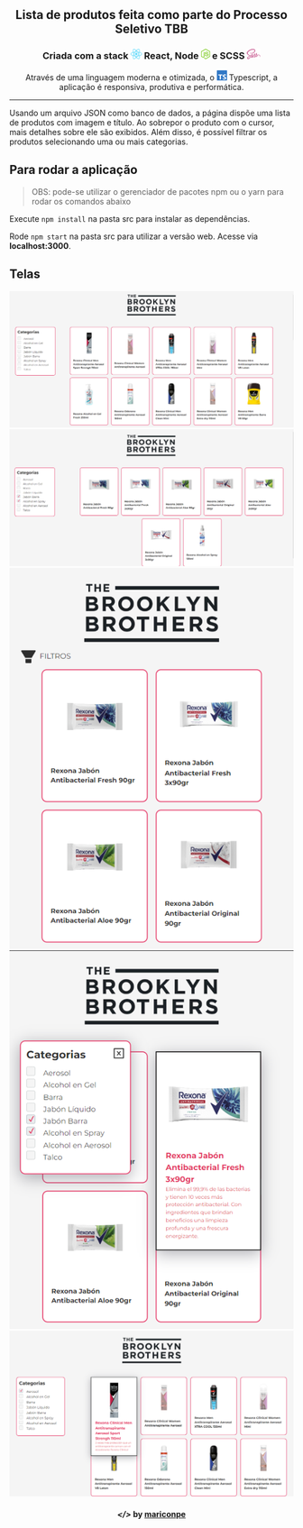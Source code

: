 <h1 align="left">
    <img alt="" title="" src="imgs/logo.png">
</h1>

<h2 align="center"> Lista de produtos feita como parte do Processo Seletivo TBB</h2>

<h3 align="center"> Criada com a stack <img src="imgs/react.png" alt="react" height="18"> React, Node <img src="imgs/node.png" alt="node" height="18"> e SCSS <img src="imgs/sass.png" alt="sass" height="18"></h3>

<p align="center"> Através de uma linguagem moderna e otimizada, o <img src="imgs/ts.png" height="18" alt="typescript"> Typescript, a aplicação é responsiva, produtiva e performática. </p>

---
Usando um arquivo JSON como banco de dados, a página dispõe uma lista de produtos com imagem e título. Ao sobrepor o produto com o cursor, mais detalhes sobre ele são exibidos. Além disso, é possível filtrar os produtos selecionando uma ou mais categorias.
## Para rodar a aplicação

> OBS: pode-se utilizar o gerenciador de pacotes npm ou o yarn para rodar os comandos abaixo

Execute ```npm install``` na pasta src para instalar as dependências.

Rode ```npm start``` na pasta src para utilizar a versão web. Acesse via **localhost:3000**.
## Telas

<p align="center">
    <img alt="" title="" src="imgs/tela_1.png">
    <img alt="" title="" src="imgs/tela_2.png">
    <img alt="" title="" src="imgs/tela_3.png">
    <img alt="" title="" src="imgs/tela_4.png">
    <img alt="" title="" src="imgs/tela_5.png">
</p>

<h4 align="center"> <em>&lt;/&gt;</em> by <a href="https://github.com/mariconpe" target="_blank">mariconpe</a> </h4>